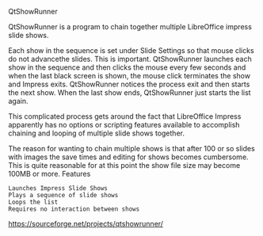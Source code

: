 QtShowRunner



QtShowRunner is a program to chain together multiple LibreOffice impress slide shows.

Each show in the sequence is set under Slide Settings so that mouse clicks do not advancethe slides. This is important. QtShowRunner launches each show in the sequence and then clicks the mouse every few seconds and when the last black screen is shown, the mouse click terminates the show and Impress exits. QtShowRunner notices the process exit and then starts the next show. When the last show ends, QtShowRunner just starts the list again.

This complicated process gets around the fact that LibreOffice Impress apparently has no options or scripting features available to accomplish chaining and looping of multiple slide shows together.

The reason for wanting to chain multiple shows is that after 100 or so slides with images the save times and editing for shows becomes cumbersome. This is quite reasonable for at this point the show file size may become 100MB or more.
Features

    Launches Impress Slide Shows
    Plays a sequence of slide shows
    Loops the list
    Requires no interaction between shows

https://sourceforge.net/projects/qtshowrunner/

